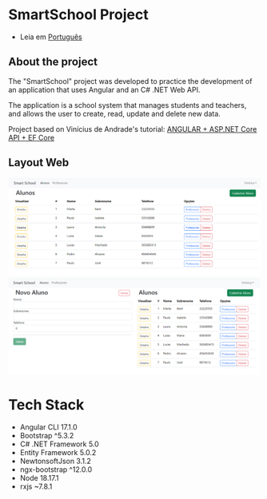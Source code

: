 # SmartSchool Project

* Leia em [Português](https://github.com/kelvin-feltrin/SmartSchool/blob/main/README-pt.md)

## About the project
The "SmartSchool" project was developed to practice the development of an application that uses Angular and an C# .NET Web API.

The application is a school system that manages students and teachers, and allows the user to create, read, update and delete new data.

Project based on Vinícius de Andrade's tutorial: [ANGULAR + ASP.NET Core API + EF Core](https://www.youtube.com/playlist?list=PLWNaqtzH6CWSbIYlgMDQZNrwDG3gHw7wa)

## Layout Web
![Web1](https://raw.githubusercontent.com/kelvin-feltrin/SmartSchool/main/assets/Web-1.png) 
![Web2](https://raw.githubusercontent.com/kelvin-feltrin/SmartSchool/main/assets/Web-2.png) 

# Tech Stack
- Angular CLI 17.1.0
- Bootstrap ^5.3.2
- C# .NET Framework 5.0
- Entity Framework 5.0.2
- NewtonsoftJson 3.1.2
- ngx-bootstrap ^12.0.0
- Node 18.17.1
- rxjs ~7.8.1
